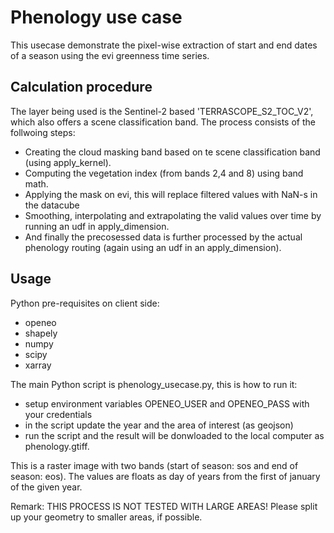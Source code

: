 # Phenology use case

This usecase demonstrate the pixel-wise extraction of start and end dates of a season using the evi greenness time series.

## Calculation procedure

The layer being used is the Sentinel-2 based 'TERRASCOPE_S2_TOC_V2', which also offers a scene classification band. The process consists of the follwoing steps:
* Creating the cloud masking band based on te scene classification band (using apply_kernel). 
* Computing the vegetation index (from bands 2,4 and 8) using band math.
* Applying the mask on evi, this will replace filtered values with NaN-s in the datacube 
* Smoothing, interpolating and extrapolating the valid values over time by running an udf in apply_dimension.
* And finally the precosessed data is further processed by the actual phenology routing (again using an udf in an apply_dimension).

## Usage

Python pre-requisites on client side:
* openeo
* shapely
* numpy
* scipy
* xarray

The main Python script is phenology_usecase.py, this is how to run it:
* setup environment variables OPENEO_USER and OPENEO_PASS with your credentials
* in the script update the year and the area of interest (as geojson)
* run the script and the result will be donwloaded to the local computer as phenology.gtiff. 

This is a raster image with two bands (start of season: sos and end of season: eos). The values are floats as day of years from the first of january of the given year.

Remark: THIS PROCESS IS NOT TESTED WITH LARGE AREAS! Please split up your geometry to smaller areas, if possible.
